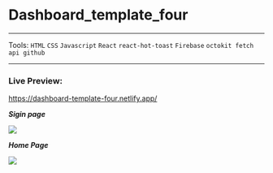 # Dashboard_template_four
***
Tools:
`HTML` `CSS` `Javascript` `React` `react-hot-toast` `Firebase` `octokit fetch api github`
***

### Live Preview: 
https://dashboard-template-four.netlify.app/

***Sigin page***

<img src="https://github.com/mahmoudaboalwafa1/Dashboard_template_four/assets/109794013/e2b84c03-ee2d-4b5d-a055-e47640fce1d1"/>

***Home Page***

<img src="https://github.com/mahmoudaboalwafa1/Dashboard_template_four/assets/109794013/c77520b7-2312-4022-a093-decf2ddee1a7"/>


